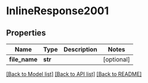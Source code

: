 # InlineResponse2001

## Properties
Name | Type | Description | Notes
------------ | ------------- | ------------- | -------------
**file_name** | **str** |  | [optional] 

[[Back to Model list]](../README.md#documentation-for-models) [[Back to API list]](../README.md#documentation-for-api-endpoints) [[Back to README]](../README.md)

